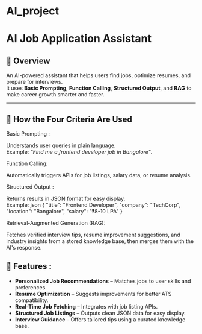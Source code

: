 # AI_project

# AI Job Application Assistant

## 📌 Overview
An AI-powered assistant that helps users find jobs, optimize resumes, and prepare for interviews.  
It uses **Basic Prompting**, **Function Calling**, **Structured Output**, and **RAG** to make career growth smarter and faster.

---

## 📌 How the Four Criteria Are Used

Basic Prompting :

Understands user queries in plain language.  
Example: *"Find me a frontend developer job in Bangalore"*.


Function Calling:

Automatically triggers APIs for job listings, salary data, or resume analysis.


Structured Output :

Returns results in JSON format for easy display.  
Example:
json
{
  "title": "Frontend Developer",
  "company": "TechCorp",
  "location": "Bangalore",
  "salary": "₹8-10 LPA"
}

Retrieval-Augmented Generation (RAG): 

Fetches verified interview tips, resume improvement suggestions, and industry insights from a stored knowledge base, then merges them with the AI's response.



## 🚀 Features :

- **Personalized Job Recommendations** – Matches jobs to user skills and preferences.
- **Resume Optimization** – Suggests improvements for better ATS compatibility.
- **Real-Time Job Fetching** – Integrates with job listing APIs.
- **Structured Job Listings** – Outputs clean JSON data for easy display.
- **Interview Guidance** – Offers tailored tips using a curated knowledge base.
